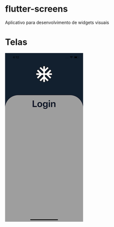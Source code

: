 # flutter-screens

Aplicativo para desenvolvimento de widgets visuais

# Telas
[![Print da tela](lib/login-two-colors-bg/print.png)](https://github.com/Alissonpcl/flutter-screens/tree/master/lib/login-two-colors-bg)
